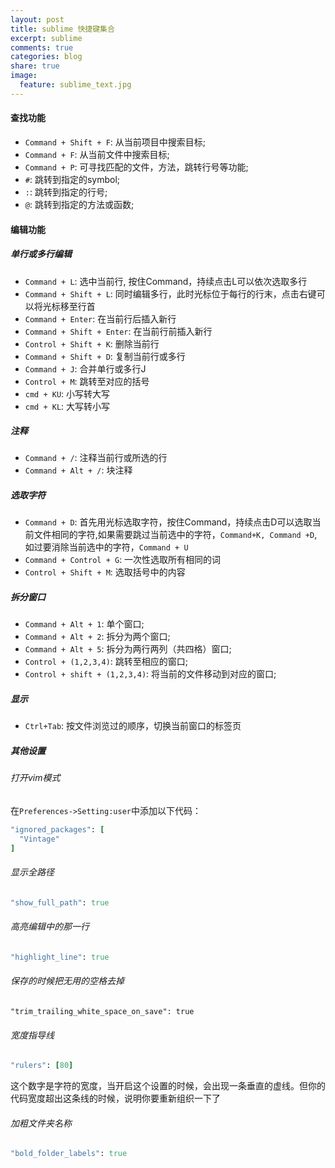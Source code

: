 ```yaml
---
layout: post
title: sublime 快捷键集合
excerpt: sublime
comments: true
categories: blog
share: true
image:
  feature: sublime_text.jpg
---
```


<!-- <figure>
    <img src="/images/sublime1.jpeg">
    <figcaption>sublime text 被称作最性感的编辑器!</figcaption>
</figure> -->

#### 查找功能

* `Command + Shift + F`: 从当前项目中搜索目标;
* `Command + F`: 从当前文件中搜索目标;
* `Command + P`: 可寻找匹配的文件，方法，跳转行号等功能;
* `#`: 跳转到指定的symbol;
* `:`: 跳转到指定的行号;
* `@`: 跳转到指定的方法或函数;


#### 编辑功能

##### 单行或多行编辑

* `Command + L`: 选中当前行, 按住Command，持续点击L可以依次选取多行
* `Command + Shift + L`: 同时编辑多行，此时光标位于每行的行末，点击右键可以将光标移至行首
* `Command + Enter`: 在当前行后插入新行
* `Command + Shift + Enter`: 在当前行前插入新行
* `Control + Shift + K`: 删除当前行
* `Command + Shift + D`: 复制当前行或多行
* `Command + J`: 合并单行或多行J
* `Control + M`: 跳转至对应的括号
* `cmd + KU`:    小写转大写
* `cmd + KL`:    大写转小写

##### 注释

* `Command + /`: 注释当前行或所选的行
* `Command + Alt + /`: 块注释

##### 选取字符

* `Command + D`: 首先用光标选取字符，按住Command，持续点击D可以选取当前文件相同的字符,如果需要跳过当前选中的字符，`Command+K, Command +D`,如过要消除当前选中的字符，`Command + U`
* `Command + Control + G`: 一次性选取所有相同的词
* `Control + Shift + M`: 选取括号中的内容


##### 拆分窗口

* `Command + Alt + 1`: 单个窗口;
* `Command + Alt + 2`: 拆分为两个窗口;
* `Command + Alt + 5`: 拆分为两行两列（共四格）窗口;
* `Control + (1,2,3,4)`: 跳转至相应的窗口;
* `Control + shift + (1,2,3,4)`: 将当前的文件移动到对应的窗口;

##### 显示

* `Ctrl+Tab`: 按文件浏览过的顺序，切换当前窗口的标签页

##### 其他设置

###### 打开vim模式

在`Preferences->Setting:user`中添加以下代码：

```ruby
"ignored_packages": [
  "Vintage"
]
```

###### 显示全路径

```ruby
"show_full_path": true
```

###### 高亮编辑中的那一行

```ruby
"highlight_line": true
```

###### 保存的时候把无用的空格去掉

```
"trim_trailing_white_space_on_save": true
```

###### 宽度指导线

```ruby
"rulers": [80]
```

这个数字是字符的宽度，当开启这个设置的时候，会出现一条垂直的虚线。但你的代码宽度超出这条线的时候，说明你要重新组织一下了

###### 加粗文件夹名称

```ruby
"bold_folder_labels": true
```
